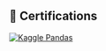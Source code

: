 ## 📜 Certifications

[![Kaggle Pandas](https://img.shields.io/badge/Kaggle-Pandas-blue?logo=kaggle)](https://www.kaggle.com/learn/certification/irfanmohammedba/pandas)
